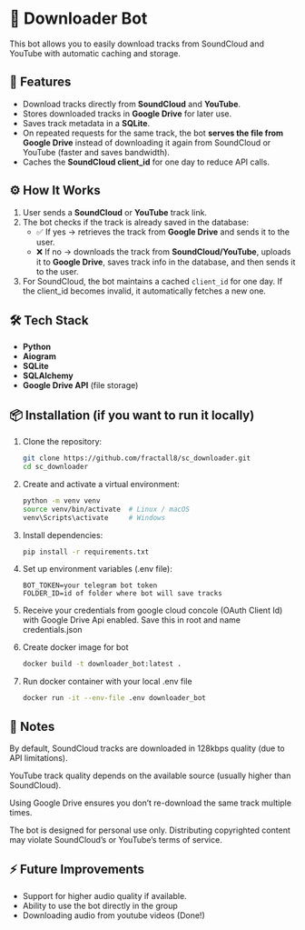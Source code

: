 # 🎵 Downloader Bot

This bot allows you to easily download tracks from SoundCloud and YouTube with automatic caching and storage.

## 🚀 Features

- Download tracks directly from **SoundCloud** and **YouTube**.
- Stores downloaded tracks in **Google Drive** for later use.
- Saves track metadata in a **SQLite**.
- On repeated requests for the same track, the bot **serves the file from Google Drive** instead of downloading it again from SoundCloud or YouTube (faster and saves bandwidth).
- Caches the **SoundCloud client_id** for one day to reduce API calls.

## ⚙️ How It Works

1. User sends a **SoundCloud** or **YouTube** track link.
2. The bot checks if the track is already saved in the database:
   - ✅ If yes → retrieves the track from **Google Drive** and sends it to the user.
   - ❌ If no → downloads the track from **SoundCloud/YouTube**, uploads it to **Google Drive**, saves track info in the database, and then sends it to the user.
3. For SoundCloud, the bot maintains a cached `client_id` for one day. If the client_id becomes invalid, it automatically fetches a new one.

## 🛠️ Tech Stack

- **Python**
- **Aiogram**
- **SQLite**
- **SQLAlchemy**
- **Google Drive API** (file storage)

## 📦 Installation (if you want to run it locally)

1. Clone the repository:

   ```bash
   git clone https://github.com/fractall8/sc_downloader.git
   cd sc_downloader

   ```

2. Create and activate a virtual environment:

   ```bash
   python -m venv venv
   source venv/bin/activate  # Linux / macOS
   venv\Scripts\activate     # Windows

   ```

3. Install dependencies:

   ```bash
   pip install -r requirements.txt

   ```

4. Set up environment variables (.env file):

   ```.env
   BOT_TOKEN=your telegram bot token
   FOLDER_ID=id of folder where bot will save tracks

   ```

5. Receive your credentials from google cloud concole (OAuth Client Id)
   with Google Drive Api enabled. Save this in root and name credentials.json

6. Create docker image for bot
   ```bash
   docker build -t downloader_bot:latest .
   ```
7. Run docker container with your local .env file
   ```bash
   docker run -it --env-file .env downloader_bot
   ```

## 📝 Notes

By default, SoundCloud tracks are downloaded in 128kbps quality (due to API limitations).

YouTube track quality depends on the available source (usually higher than SoundCloud).

Using Google Drive ensures you don’t re-download the same track multiple times.

The bot is designed for personal use only. Distributing copyrighted content may violate SoundCloud’s or YouTube’s terms of service.

## ⚡ Future Improvements

- Support for higher audio quality if available.
- Ability to use the bot directly in the group
- Downloading audio from youtube videos (Done!)
